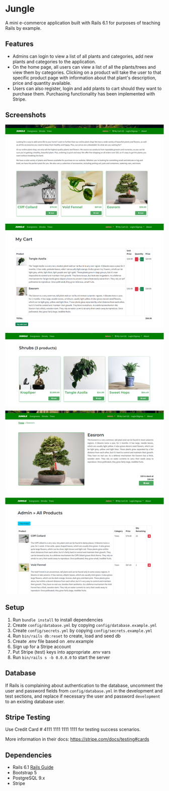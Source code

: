 # Jungle

A mini e-commerce application built with Rails 6.1 for purposes of teaching Rails by example.

## Features
- Admins can login to view a list of all plants and categories, add new plants and categories to the application.
- On the home page, all users can view a list of all the plants/trees and view them by categories. Clicking on a product will take the user to that specific product page with information about that plant's description, price and quantity available.
- Users can also register, login and add plants to cart should they want to purchase them. Purchasing functionality has been implemented with Stripe.

## Screenshots

![Jungle - HomePage](https://github.com/i8Raffles/jungle-rails/blob/master/docs/home_page.PNG?raw=true)

![Jungle - Cart](https://github.com/i8Raffles/jungle-rails/blob/master/docs/cart_page.PNG?raw=true)

![Jungle - Category](https://github.com/i8Raffles/jungle-rails/blob/master/docs/category_page.PNG?raw=true)

![Jungle - SingleProduct](https://github.com/i8Raffles/jungle-rails/blob/master/docs/single_product.PNG?raw=true)

![Jungle - AdminProducts](https://github.com/i8Raffles/jungle-rails/blob/master/docs/admin_products.PNG?raw=true)


## Setup

1. Run `bundle install` to install dependencies
2. Create `config/database.yml` by copying `config/database.example.yml`
3. Create `config/secrets.yml` by copying `config/secrets.example.yml`
4. Run `bin/rails db:reset` to create, load and seed db
5. Create .env file based on .env.example
6. Sign up for a Stripe account
7. Put Stripe (test) keys into appropriate .env vars
8. Run `bin/rails s -b 0.0.0.0` to start the server

## Database

If Rails is complaining about authentication to the database, uncomment the user and password fields from `config/database.yml` in the development and test sections, and replace if necessary the user and password `development` to an existing database user.

## Stripe Testing

Use Credit Card # 4111 1111 1111 1111 for testing success scenarios.

More information in their docs: <https://stripe.com/docs/testing#cards>

## Dependencies

- Rails 6.1 [Rails Guide](http://guides.rubyonrails.org/v6.1/)
- Bootstrap 5
- PostgreSQL 9.x
- Stripe
